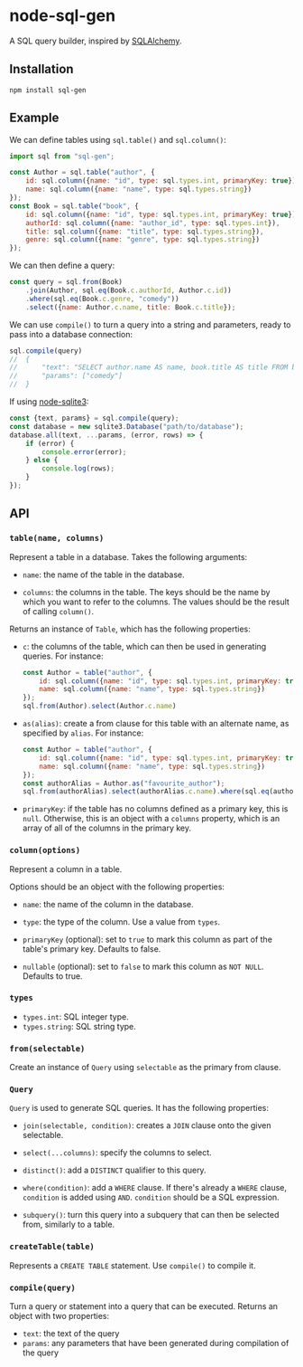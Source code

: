 # node-sql-gen

A SQL query builder, inspired by [SQLAlchemy](http://www.sqlalchemy.org/).

## Installation

    npm install sql-gen

## Example

We can define tables using `sql.table()` and `sql.column()`:

```javascript
import sql from "sql-gen";

const Author = sql.table("author", {
    id: sql.column({name: "id", type: sql.types.int, primaryKey: true}),
    name: sql.column({name: "name", type: sql.types.string})
});
const Book = sql.table("book", {
    id: sql.column({name: "id", type: sql.types.int, primaryKey: true}),
    authorId: sql.column({name: "author_id", type: sql.types.int}),
    title: sql.column({name: "title", type: sql.types.string}),
    genre: sql.column({name: "genre", type: sql.types.string})
});
```

We can then define a query:

```javascript
const query = sql.from(Book)
    .join(Author, sql.eq(Book.c.authorId, Author.c.id))
    .where(sql.eq(Book.c.genre, "comedy"))
    .select({name: Author.c.name, title: Book.c.title});
```

We can use `compile()` to turn a query into a string and parameters,
ready to pass into a database connection:

```javascript
sql.compile(query)
//  {
//      "text": "SELECT author.name AS name, book.title AS title FROM book JOIN author ON book.author_id = author.id WHERE book.genre = ?",
//      "params": ["comedy"]
//  }
```

If using [node-sqlite3](https://github.com/mapbox/node-sqlite3):

```javascript
const {text, params} = sql.compile(query);
const database = new sqlite3.Database("path/to/database");
database.all(text, ...params, (error, rows) => {
    if (error) {
        console.error(error);
    } else {
        console.log(rows);
    }
});
```

## API

### `table(name, columns)`

Represent a table in a database. Takes the following arguments:

* `name`: the name of the table in the database.

* `columns`: the columns in the table.
  The keys should be the name by which you want to refer to the columns.
  The values should be the result of calling `column()`.

Returns an instance of `Table`, which has the following properties:

* `c`: the columns of the table, which can then be used in generating queries.
  For instance:

  ```javascript
  const Author = table("author", {
      id: sql.column({name: "id", type: sql.types.int, primaryKey: true}),
      name: sql.column({name: "name", type: sql.types.string})
  });
  sql.from(Author).select(Author.c.name)
  ```

* `as(alias)`: create a from clause for this table with an alternate name,
  as specified by `alias`. For instance:

  ```javascript
  const Author = table("author", {
      id: sql.column({name: "id", type: sql.types.int, primaryKey: true}),
      name: sql.column({name: "name", type: sql.types.string})
  });
  const authorAlias = Author.as("favourite_author");
  sql.from(authorAlias).select(authorAlias.c.name).where(sql.eq(authorAlias.c.id, 42))
  ```

* `primaryKey`:
  if the table has no columns defined as a primary key, this is `null`.
  Otherwise, this is an object with a `columns` property,
  which is an array of all of the columns in the primary key.

### `column(options)`

Represent a column in a table.

Options should be an object with the following properties:

* `name`: the name of the column in the database.

* `type`: the type of the column. Use a value from `types`.

* `primaryKey` (optional):
  set to `true` to mark this column as part of the table's primary key.
  Defaults to false.

* `nullable` (optional):
  set to `false` to mark this column as `NOT NULL`.
  Defaults to true.

### `types`

* `types.int`: SQL integer type.
* `types.string`: SQL string type.

### `from(selectable)`

Create an instance of `Query` using `selectable` as the primary from clause.

### `Query`

`Query` is used to generate SQL queries.
It has the following properties:

* `join(selectable, condition)`:
  creates a `JOIN` clause onto the given selectable.

* `select(...columns)`:
  specify the columns to select.

* `distinct()`:
  add a `DISTINCT` qualifier to this query.

* `where(condition)`:
  add a `WHERE` clause.
  If there's already a `WHERE` clause, `condition` is added using `AND`.
  `condition` should be a SQL expression.

* `subquery()`:
  turn this query into a subquery that can then be selected from,
  similarly to a table.

### `createTable(table)`

Represents a `CREATE TABLE` statement.
Use `compile()` to compile it.

### `compile(query)`

Turn a query or statement into a query that can be executed.
Returns an object with two properties:

* `text`: the text of the query
* `params`: any parameters that have been generated during compilation of the query
